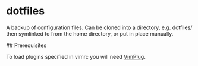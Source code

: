 # dotfiles

A backup of configuration files. Can be cloned into a directory, e.g. dotfiles/ then symlinked to from the home directory, or put in place manually.

## Prerequisites

To load plugins specified in vimrc you will need [VimPlug](https://github.com/junegunn/vim-plug).

